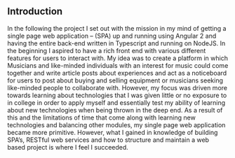 ## Introduction

In the following the project I set out with the mission in my mind of getting a single page web application – (SPA) up and running using Angular 2 and having the entire back-end written in Typescript and running on NodeJS. In the beginning I aspired to have a rich front end with various different features for users to interact with. My idea was to create a platform in which Musicians and like-minded individuals with an interest for music could come together and write article posts about experiences and act as a noticeboard for users to post about buying and selling equipment or musicians seeking like-minded people to collaborate with. However, my focus was driven more towards learning about technologies that I was given little or no exposure to in college in order to apply myself and essentially test my ability of learning about new technologies when being thrown in the deep end. As a result of this and the limitations of time that come along with learning new technologies and balancing other modules, my single page web application became more primitive. However, what I gained in knowledge of building SPA’s, RESTful web services and how to structure and maintain a web based project is where I feel I succeeded.

